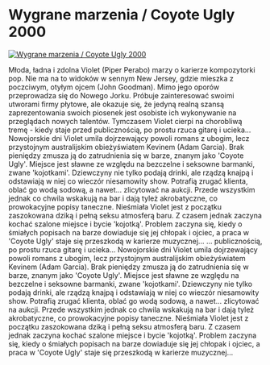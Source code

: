 Wygrane marzenia / Coyote Ugly 2000 
=============
[![Wygrane marzenia / Coyote Ugly 2000 ](http://vidos.pl/images/player.gif)](http://vidos.pl/wygrane-marzenia-coyote-ugly-2000)

 Młoda, ładna i zdolna Violet (Piper Perabo) marzy o karierze kompozytorki pop. Nie ma na to widoków w sennym New Jersey, gdzie mieszka z poczciwym, otyłym ojcem (John Goodman). Mimo jego oporów przeprowadza się do Nowego Jorku. Próbuje zainteresować swoimi utworami firmy płytowe, ale okazuje się, że jedyną realną szansą zaprezentowania swoich piosenek jest osobiste ich wykonywanie na przeglądach nowych talentów. Tymczasem Violet cierpi na chorobliwą tremę - kiedy staje przed publicznością, po prostu rzuca gitarę i ucieka... Nowojorskie dni Violet umila dojrzewający powoli romans z ubogim, lecz przystojnym australijskim obieżyświatem Kevinem (Adam Garcia). Brak pieniędzy zmusza ją do zatrudnienia się w barze, znanym jako 'Coyote Ugly'. Miejsce jest sławne ze względu na bezczelne i seksowne barmanki, zwane 'kojotkami'. Dziewczyny nie tylko podają drinki, ale rządzą knajpą i odstawiają w niej co wieczór niesamowity show. Potrafią zrugać klienta, oblać go wodą sodową, a nawet... zlicytować na aukcji. Przede wszystkim jednak co chwila wskakują na bar i dają tyleż akrobatyczne, co prowokacyjne popisy taneczne. Nieśmiała Violet jest z początku zaszokowana dziką i pełną seksu atmosferą baru. Z czasem jednak zaczyna kochać szalone miejsce i bycie 'kojotką'. Problem zaczyna się, kiedy o śmiałych popisach na barze dowiaduje się jej chłopak i ojciec, a praca w 'Coyote Ugly' staje się przeszkodą w karierze muzycznej...  ... publicznością, po prostu rzuca gitarę i ucieka... Nowojorskie dni Violet umila dojrzewający powoli romans z ubogim, lecz przystojnym australijskim obieżyświatem Kevinem (Adam Garcia). Brak pieniędzy zmusza ją do zatrudnienia się w barze, znanym jako 'Coyote Ugly'. Miejsce jest sławne ze względu na bezczelne i seksowne barmanki, zwane 'kojotkami'. Dziewczyny nie tylko podają drinki, ale rządzą knajpą i odstawiają w niej co wieczór niesamowity show. Potrafią zrugać klienta, oblać go wodą sodową, a nawet... zlicytować na aukcji. Przede wszystkim jednak co chwila wskakują na bar i dają tyleż akrobatyczne, co prowokacyjne popisy taneczne. Nieśmiała Violet jest z początku zaszokowana dziką i pełną seksu atmosferą baru. Z czasem jednak zaczyna kochać szalone miejsce i bycie 'kojotką'. Problem zaczyna się, kiedy o śmiałych popisach na barze dowiaduje się jej chłopak i ojciec, a praca w 'Coyote Ugly' staje się przeszkodą w karierze muzycznej...

